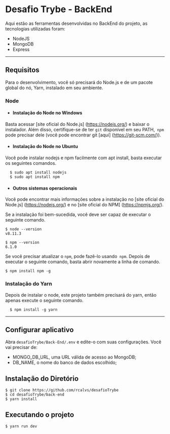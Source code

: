 # Desafio Trybe - BackEnd

Aqui estão as ferramentas desenvolvidas no BackEnd do projeto, as tecnologias utilizadas foram:

- NodeJS
- MongoDB
- Express

---
## Requisitos

Para o desenvolvimento, você só precisará do Node.js e de um pacote global do nó, Yarn, instalado em seu ambiente.

### Node
- #### Instalação do Node no Windows

Basta acessar [site oficial do Node.js] (https://nodejs.org/) e baixar o instalador.
Além disso, certifique-se de ter `git` disponível em seu PATH,` npm` pode precisar dele (você pode encontrar git [aqui] (https://git-scm.com/)).

- #### Instalação do Node no Ubuntu

Você pode instalar nodejs e npm facilmente com apt install, basta executar os seguintes comandos.

      $ sudo apt install nodejs
      $ sudo apt install npm

- #### Outros sistemas operacionais

Você pode encontrar mais informações sobre a instalação no [site oficial do Node.js] (https://nodejs.org/) e no [site oficial do NPM] (https://npmjs.org/).

Se a instalação foi bem-sucedida, você deve ser capaz de executar o seguinte comando.

    $ node --version
    v8.11.3

    $ npm --version
    6.1.0

Se você precisar atualizar o `npm`, pode fazê-lo usando` npm`. Depois de executar o seguinte comando, basta abrir novamente a linha de comando.

    $ npm install npm -g

###
### Instalação do Yarn
Depois de instalar o node, este projeto também precisará do yarn, então apenas execute o seguinte comando.

      $ npm install -g yarn

---
## Configurar aplicativo

Abra `desafioTrybe/Back-End/.env` e edite-o com suas configurações. Você vai precisar de:

- MONGO_DB_URL, uma URL válida de acesso ao MongoDB;
- DB_NAME, o nome do banco de dados escolhido;

## Instalação do Diretório

    $ git clone https://github.com/rcalvs/desafioTrybe
    $ cd desafioTrybe/back-end
    $ yarn install

## Executando o projeto

    $ yarn run dev